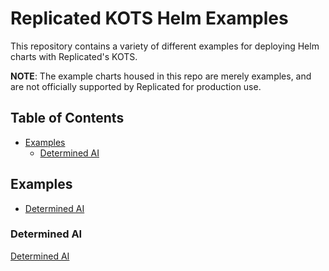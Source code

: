 # Replicated KOTS Helm Examples

This repository contains a variety of different examples for deploying Helm charts with Replicated's KOTS.

**NOTE**: The example charts housed in this repo are merely examples, and are not officially supported by Replicated for production use. 

## Table of Contents
* [Examples](#examples)
    * [Determined AI](#determined-ai)

## Examples

* [Determined AI](#determined-ai)

### Determined AI

[Determined AI](https://www.determined.ai/)
